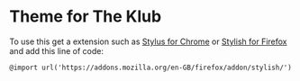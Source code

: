 # Theme for The Klub
To use this get a extension such as [Stylus for Chrome](https://chrome.google.com/webstore/detail/stylus/clngdbkpkpeebahjckkjfobafhncgmne?hl=en) or [Stylish for Firefox](https://addons.mozilla.org/en-GB/firefox/addon/stylish/) and add this line of code:

`@import url('https://addons.mozilla.org/en-GB/firefox/addon/stylish/')`
